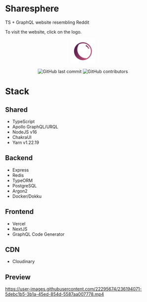 # Sharesphere
TS + GraphQL website resembling Reddit 

To visit the website, click on the logo.

<a href="http://marcadrian.dev">
  <p align="center">
    <img height=80 src="https://raw.githubusercontent.com/marcadrian-it/sharesphere/main/client/sharesphere.png"/>
  </p>
</a>


<p align="center">
  <img alt="GitHub last commit" src="https://img.shields.io/github/last-commit/marcadrian-it/sharesphere?style=flat-square">
  <img alt="GitHub contributors" src="https://img.shields.io/github/contributors/marcadrian-it/sharesphere?style=flat-square">
</p>

# Stack

## Shared

- TypeScript
- Apollo GraphQL/URQL
- NodeJS v16
- ChakraUI
- Yarn v1.22.19

## Backend

- Express
- Redis
- TypeORM
- PostgreSQL
- Argon2
- Docker/Dokku

## Frontend
- Vercel
- NextJS
- GraphQL Code Generator

## CDN
- Cloudinary


## Preview
https://user-images.githubusercontent.com/22295674/236194071-5debc1b5-3b1a-45ed-854d-5587aa007778.mp4

